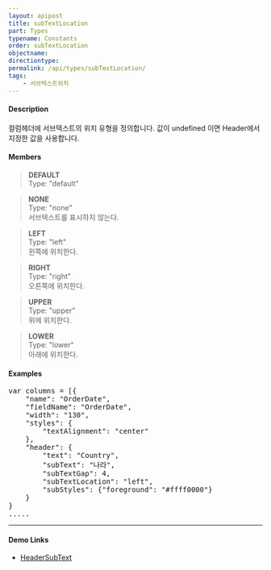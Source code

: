 ```yaml
---
layout: apipost
title: subTextLocation
part: Types
typename: Constants
order: subTextLocation
objectname: 
directiontype: 
permalink: /api/types/subTextLocation/
tags:
    - 서브텍스트위치
---
```



#### Description

 컬럼헤더에 서브텍스트의 위치 유형을 정의합니다. 값이 undefined 이면 Header에서 지정한 값을 사용합니다.  

#### Members

> **DEFAULT**       
> Type: "default"      
>   

> **NONE**      
> Type: "none"       
> 서브텍스트를 표시하지 않는다.    

> **LEFT**      
> Type: "left"       
> 왼쪽에 위치한다.     

> **RIGHT**  
> Type: "right"   
> 오른쪽에 위치한다.  

> **UPPER**  
> Type: "upper"   
> 위에 위치한다.  

> **LOWER**  
> Type: "lower"   
> 아래에 위치한다.  

#### Examples

<pre class="prettyprint">
var columns = [{
    "name": "OrderDate",
    "fieldName": "OrderDate",
    "width": "130",
    "styles": {
        "textAlignment": "center"
    },
    "header": {
        "text": "Country",
        "subText": "나라",
        "subTextGap": 4,
        "subTextLocation": "left",
        "subStyles": {"foreground": "#ffff0000"}
    }
}
.....
</pre>

---

#### Demo Links

* [HeaderSubText](http://demo.realgrid.com/HeaderAndFooter/HeaderSubText/) 